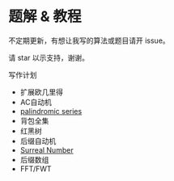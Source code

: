 # 题解 & 教程

不定期更新，有想让我写的算法或题目请开 issue。

请 star 以示支持，谢谢。

写作计划
- 扩展欧几里得
- AC自动机
- [palindromic series](https://codeforces.com/blog/entry/19193)
- 背包全集
- 红黑树
- 后缀自动机
- [Surreal Number](https://www.whitman.edu/Documents/Academics/Mathematics/Grimm.pdf)
- 后缀数组
- FFT/FWT
